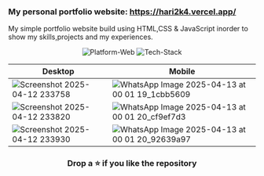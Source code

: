 ### My personal portfolio website: https://hari2k4.vercel.app/

My simple portfolio website build using HTML,CSS & JavaScript inorder to show my skills,projects and my experiences.
<p align="center">
	<img src="https://img.shields.io/badge/Platform-Web%2C%20Mobile-brightgreen" alt="Platform-Web">
    <img src="https://img.shields.io/badge/Tech%20Stack-HTML%2C%20CSS%2C%20Javascript%2C%20Emailjs-9cf" alt="Tech-Stack">
</p>


| Desktop | Mobile |
|--|--|
|![Screenshot 2025-04-12 233758](https://github.com/user-attachments/assets/91715c17-3477-4c3d-862c-6af245d935e2) |![WhatsApp Image 2025-04-13 at 00 01 19_1cbb5609](https://github.com/user-attachments/assets/bdf5b57d-3d3d-4abc-b6f3-985a0953bb09)|
|![Screenshot 2025-04-12 233820](https://github.com/user-attachments/assets/b683d3a3-49f4-4c9e-a071-1afb6428741f) |![WhatsApp Image 2025-04-13 at 00 01 20_cf9ef7d3](https://github.com/user-attachments/assets/dc0d11f2-226e-468d-bab6-507325fd9b30)|
|![Screenshot 2025-04-12 233930](https://github.com/user-attachments/assets/ff668e98-de8b-4213-b05b-c5f98917d1cc) |![WhatsApp Image 2025-04-13 at 00 01 20_92639a97](https://github.com/user-attachments/assets/60150b10-19f0-49d2-81ea-e781b17c6e3f)|


### <div align="center"> Drop a ⭐ if you like the repository</div>
